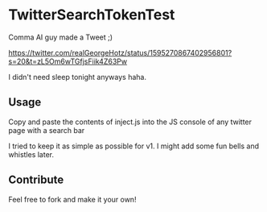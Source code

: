 # TwitterSearchTokenTest
Comma AI guy made a Tweet ;)

https://twitter.com/realGeorgeHotz/status/1595270867402956801?s=20&t=zL5Om6wTGfjsFiik4Z63Pw

I didn't need sleep tonight anyways haha.

## Usage
Copy and paste the contents of inject.js into the JS console of any twitter page with a search bar

I tried to keep it as simple as possible for v1. I might add some fun bells and whistles later.

## Contribute

Feel free to fork and make it your own!
